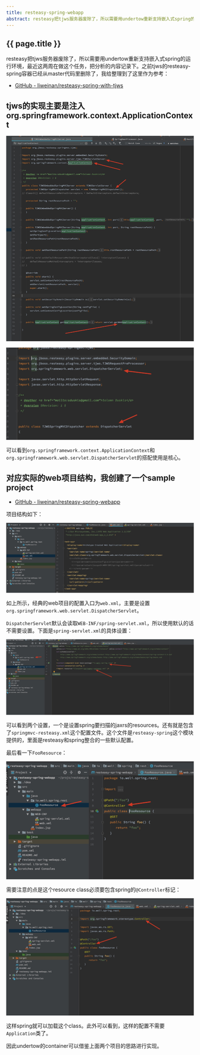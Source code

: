 ```yaml
---
title: resteasy-spring-webapp
abstract: resteasy把tjws服务器废除了，所以需要用undertow重新支持嵌入式spring的运行环境，最近这两周在做这个任务，把分析的内容记录下。
---
```


## {{ page.title }}

resteasy把tjws服务器废除了，所以需要用undertow重新支持嵌入式spring的运行环境，最近这两周在做这个任务，把分析的内容记录下。之前tjws的resteasy-spring容器已经从master代码里删除了，我给整理到了这里作为参考：

- [GitHub - liweinan/resteasy-spring-with-tjws](https://github.com/liweinan/resteasy-spring-with-tjws)

## tjws的实现主要是注入org.springframework.context.ApplicationContext

![](https://raw.githubusercontent.com/liweinan/blogpic2019/master/data/94968B6B-642F-4AEB-BE09-26BE52794CE6.png)

![](https://raw.githubusercontent.com/liweinan/blogpic2019/master/data/61E5AFF6-74E5-4ECA-B7EC-F142A5C61590.png)

可以看到`org.springframework.context.ApplicationContext`和`org.springframework.web.servlet.DispatcherServlet`的搭配使用是核心。

## 对应实际的web项目结构，我创建了一个sample project

- [GitHub - liweinan/resteasy-spring-webapp](https://github.com/liweinan/resteasy-spring-webapp)

项目结构如下：

![](https://raw.githubusercontent.com/liweinan/blogpic2019/master/data/7882B904-6E72-4FEF-BEE7-2CD1036411D6.png)

如上所示，经典的web项目的配置入口为`web.xml`，主要是设置`org.springframework.web.servlet.DispatcherServlet`。

`DispatcherServlet`默认会读取`WEB-INF/spring-servlet.xml`，所以使用默认的话不需要设置。下面是`spring-servlet.xml`的具体设置：

![](https://raw.githubusercontent.com/liweinan/blogpic2019/master/data/756773C9-EDBF-415E-8235-4F99C41011F8.png)

可以看到两个设置，一个是设置spring要扫描的jaxrs的resources。还有就是包含了`springmvc-resteasy.xml`这个配置文件。这个文件是`resteasy-spring`这个模块提供的，里面是resteasy和spring整合的一些默认配置。

最后看一下`FooResource`：

![](https://raw.githubusercontent.com/liweinan/blogpic2019/master/data/B4DB3626-FC7E-46E7-858E-62AEDAE0A369.png)

需要注意的点是这个resource class必须要包含spring的`@Controller`标记：

![](https://raw.githubusercontent.com/liweinan/blogpic2019/master/data/D312EFBA-973F-4454-B6AB-C679353375FF.png)

这样spring就可以加载这个class。此外可以看到，这样的配置不需要`Application`类了。

因此undertow的container可以借鉴上面两个项目的思路进行实现。





